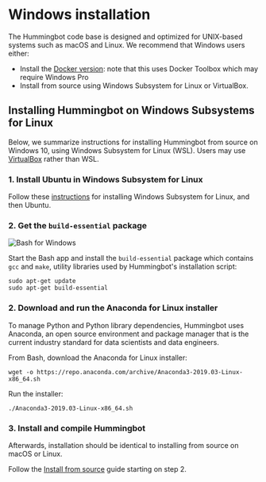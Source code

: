 # Windows installation

The Hummingbot code base is designed and optimized for UNIX-based systems such as macOS and Linux. We recommend that Windows users either:

* Install the [Docker version](/installation/docker): note that this uses Docker Toolbox which may require Windows Pro
* Install from source using Windows Subsystem for Linux or VirtualBox.

## Installing Hummingbot on Windows Subsystems for Linux

Below, we summarize instructions for installing Hummingbot from source on Windows 10, using Windows Subsystem for Linux (WSL). Users may use <a href="ttps://www.virtualbox.org/" target="_blank">VirtualBox</a> rather than WSL.

### 1. Install Ubuntu in Windows Subsystem for Linux

Follow these <a href="https://docs.microsoft.com/en-us/windows/wsl/install-win10" target="_blank">instructions</a> for installing Windows Subsystem for Linux, and then Ubuntu.

### 2. Get the `build-essential` package

![Bash for Windows](/assets/img/bash-for-windows.png)

Start the Bash app and install the `build-essential` package which contains `gcc` and `make`, utility libraries used by Hummingbot's installation script:
```
sudo apt-get update
sudo apt-get build-essential
```

### 2. Download and run the Anaconda for Linux installer

To manage Python and Python library dependencies, Hummingbot uses Anaconda, an open source environment and package manager that is the current industry standard for data scientists and data engineers.

From Bash, download the Anaconda for Linux installer:
```
wget -o https://repo.anaconda.com/archive/Anaconda3-2019.03-Linux-x86_64.sh
```

Run the installer:
```
./Anaconda3-2019.03-Linux-x86_64.sh
```

### 3. Install and compile Hummingbot

Afterwards, installation should be identical to installing from source on macOS or Linux. 

Follow the [Install from source](/installation/source) guide starting on step 2.




